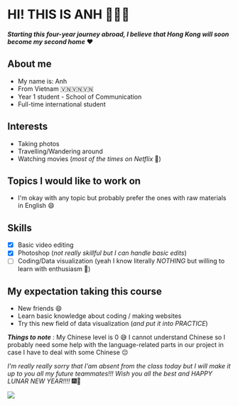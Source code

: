 # HI! THIS IS ANH 🙋🏻‍♀️

***Starting this four-year journey abroad, I believe that Hong Kong will soon become my second home*** ❤️

## About me
* My name is: Anh
* From Vietnam 🇻🇳🇻🇳🇻🇳
* Year 1 student - School of Communication
* Full-time international student

## Interests
* Taking photos
* Travelling/Wandering around
* Watching movies (*most of the times on Netflix* 🙈)

## Topics I would like to work on
* I'm okay with any topic but probably prefer the ones with raw materials in English :smile:

## Skills 
- [x] Basic video editing
- [x] Photoshop (*not really skillful but I can handle basic edits*)
- [ ] Coding/Data visualization (yeah I know literally *NOTHING* but willing to learn with enthusiasm 🙈)

## My expectation taking this course
* New friends :smile:
* Learn basic knowledge about coding / making websites
* Try this new field of data visualization (*and put it into PRACTICE*)

***Things to note*** : My Chinese level is 0 😅 I cannot understand Chinese so I probably need some help with the language-related parts in our project in case I have to deal with some Chinese 😔 

*I'm really really sorry that I'am absent from the class today but I will make it up to you all my future teammates!!! Wish you all the best and HAPPY LUNAR NEW YEAR!!!!* :fireworks::confetti_ball:

![](https://media1.tenor.com/images/ed97cd0ef2c9a1f3e8893e44a80632d4/tenor.gif?itemid=8158818)
